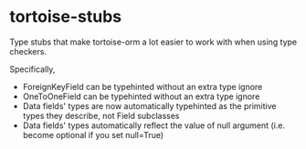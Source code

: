 # tortoise-stubs

Type stubs that make tortoise-orm a lot easier to work with when using type checkers.

Specifically,

* ForeignKeyField can be typehinted without an extra type ignore
* OneToOneField can be typehinted without an extra type ignore
* Data fields' types are now automatically typehinted as the primitive types they describe, not Field subclasses
* Data fields' types automatically reflect the value of null argument (i.e. become optional if you set null=True)
